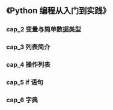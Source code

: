 ## 《Python 编程从入门到实践》

### cap_2 变量与简单数据类型
### cap_3 列表简介
### cap_4 操作列表
### cap_5 if 语句
### cap_6 字典